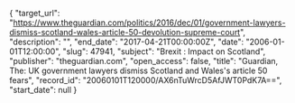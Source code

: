 {
  "target_url": "https://www.theguardian.com/politics/2016/dec/01/government-lawyers-dismiss-scotland-wales-article-50-devolution-supreme-court", 
  "description": "", 
  "end_date": "2017-04-21T00:00:00Z", 
  "date": "2006-01-01T12:00:00", 
  "slug": 47941, 
  "subject": "Brexit : Impact on Scotland", 
  "publisher": "theguardian.com", 
  "open_access": false, 
  "title": "Guardian, The: UK government lawyers dismiss Scotland and Wales's article 50 fears", 
  "record_id": "20060101T120000/AX6nTuWrcD5AfJWT0PdK7A==", 
  "start_date": null
}

